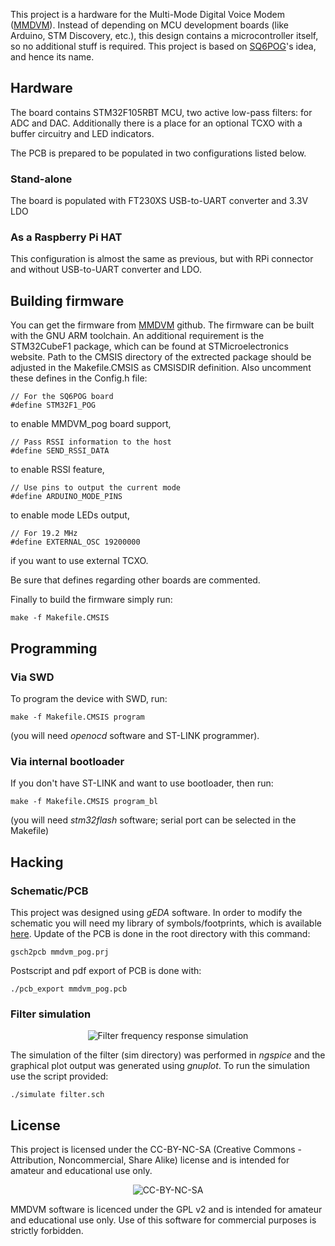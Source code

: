 This project is a hardware for the Multi-Mode Digital Voice Modem
([MMDVM](https://github.com/g4klx/MMDVM)). Instead of depending on
MCU development boards (like Arduino, STM Discovery, etc.), this design
contains a microcontroller itself, so no additional stuff is required.
This project is based on [SQ6POG](https://www.qrz.com/db/SQ6POG)'s idea,
and hence its name.

## Hardware 
The board contains STM32F105RBT MCU, two active low-pass filters: for
ADC and DAC. Additionally there is a place for an optional TCXO with
a buffer circuitry and LED indicators.

The PCB is prepared to be populated in two configurations listed below.
### Stand-alone
The board is populated with FT230XS USB-to-UART converter and 3.3V LDO

### As a Raspberry Pi HAT
This configuration is almost the same as previous, but with RPi
connector and without USB-to-UART converter and LDO.

## Building firmware
You can get the firmware from [MMDVM](https://github.com/g4klx/MMDVM)
github. The firmware can be built with the GNU ARM toolchain.
An additional requirement is the STM32CubeF1 package, which can be found
at STMicroelectronics website. Path to the CMSIS directory of
the extrected package should be adjusted in the Makefile.CMSIS as
CMSISDIR definition. Also uncomment these defines in the Config.h
file:
```
// For the SQ6POG board
#define STM32F1_POG
```
to enable MMDVM_pog board support,
```
// Pass RSSI information to the host
#define SEND_RSSI_DATA
```
to enable RSSI feature,
```
// Use pins to output the current mode
#define ARDUINO_MODE_PINS
```
to enable mode LEDs output,
```
// For 19.2 MHz
#define EXTERNAL_OSC 19200000
```
if you want to use external TCXO.

Be sure that defines regarding other boards are commented.

Finally to build the firmware simply run:
```
make -f Makefile.CMSIS
```

## Programming
### Via SWD
To program the device with SWD, run:
```
make -f Makefile.CMSIS program
```
(you will need *openocd* software and ST-LINK programmer).
### Via internal bootloader
If you don't have ST-LINK and want to use bootloader, then run:
```
make -f Makefile.CMSIS program_bl
```
(you will need *stm32flash* software; serial port can be selected
in the Makefile)

## Hacking
### Schematic/PCB
This project was designed using *gEDA* software. In order to modify
the schematic you will need my library of symbols/footprints, which is
available [here](https://github.com/wojciechk8/geda-sym). Update of
the PCB is done in the root directory with this command:
```
gsch2pcb mmdvm_pog.prj
```
Postscript and pdf export of PCB is done with:
```
./pcb_export mmdvm_pog.pcb
```

### Filter simulation
<p align="center"><img src="https://raw.githubusercontent.com/wojciechk8/MMDVM_pog/master/sim/plot/filter.png" alt="Filter frequency response simulation"></p>

The simulation of the filter (sim directory) was performed in *ngspice*
and the graphical plot output was generated using *gnuplot*. To run
the simulation use the script provided:
```
./simulate filter.sch
```

## License
This project is licensed under the CC-BY-NC-SA
(Creative Commons - Attribution, Noncommercial, Share Alike) license
and is intended for amateur and educational use only.

<p align="center"><img src="https://raw.githubusercontent.com/wojciechk8/MMDVM_pog/master/Cc-by-nc-sa_icon.png" alt="CC-BY-NC-SA"></p>

MMDVM software is licenced under the GPL v2 and is intended for amateur
and educational use only. Use of this software for commercial purposes
is strictly forbidden.
